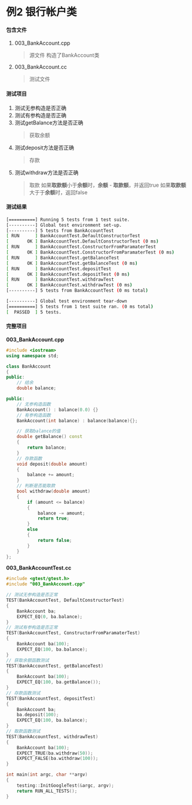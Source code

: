 # 例2 银行帐户类

#### 包含文件
1. 003_BankAccount.cpp
   >源文件
   >构造了BankAccount类
2. 003_BankAccount.cc
   >测试文件

#### 测试项目

1. 测试无参构造是否正确
2. 测试有参构造是否正确
3. 测试getBalance方法是否正确
   >获取余额
4. 测试deposit方法是否正确
   >存款
5. 测试withdraw方法是否正确
   >取款
   如果**取款额**小于**余额**时，**余额** - **取款额**，并返回true
   如果**取款额**大于于**余额**时，返回false

#### 测试结果
```sh
[==========] Running 5 tests from 1 test suite.
[----------] Global test environment set-up.
[----------] 5 tests from BankAccountTest
[ RUN      ] BankAccountTest.DefaultConstructorTest
[       OK ] BankAccountTest.DefaultConstructorTest (0 ms)
[ RUN      ] BankAccountTest.ConstructorFromParamaterTest
[       OK ] BankAccountTest.ConstructorFromParamaterTest (0 ms)
[ RUN      ] BankAccountTest.getBalanceTest
[       OK ] BankAccountTest.getBalanceTest (0 ms)
[ RUN      ] BankAccountTest.depositTest
[       OK ] BankAccountTest.depositTest (0 ms)
[ RUN      ] BankAccountTest.withdrawTest
[       OK ] BankAccountTest.withdrawTest (0 ms)
[----------] 5 tests from BankAccountTest (0 ms total)

[----------] Global test environment tear-down
[==========] 5 tests from 1 test suite ran. (0 ms total)
[  PASSED  ] 5 tests.
```

#### 完整项目

**003_BankAccount.cpp**
```cpp
#include <iostream>
using namespace std;

class BankAccount
{
public:
    // 结余
    double balance;

public:
    // 无参构造函数
    BankAccount() : balance(0.0) {}
    // 有参构造函数
    BankAccount(int balance) : balance(balance){};

    // 获取balance的值
    double getBalance() const
    {
        return balance;
    }
    // 存款函数
    void deposit(double amount)
    {
        balance += amount;
    }
    // 判断是否能取款
    bool withdraw(double amount)
    {
        if (amount <= balance)
        {
            balance -= amount;
            return true;
        }
        else
        {
            return false;
        }
    }
};

```

**003_BankAccountTest.cc**
```cpp
#include <gtest/gtest.h>
#include "003_BankAccount.cpp"

// 测试无参构造是否正常
TEST(BankAccountTest, DefaultConstructorTest)
{
    BankAccount ba;
    EXPECT_EQ(0, ba.balance);
}
// 测试有参构造是否正常
TEST(BankAccountTest, ConstructorFromParamaterTest)
{
    BankAccount ba(100);
    EXPECT_EQ(100, ba.balance);
}
// 获取余额函数测试
TEST(BankAccountTest, getBalanceTest)
{
    BankAccount ba(100);
    EXPECT_EQ(100, ba.getBalance());
}
// 存款函数测试
TEST(BankAccountTest, depositTest)
{
    BankAccount ba;
    ba.deposit(100);
    EXPECT_EQ(100, ba.balance);
}
// 取款函数测试
TEST(BankAccountTest, withdrawTest)
{
    BankAccount ba(100);
    EXPECT_TRUE(ba.withdraw(50));
    EXPECT_FALSE(ba.withdraw(100));
}

int main(int argc, char **argv)
{
    testing::InitGoogleTest(&argc, argv);
    return RUN_ALL_TESTS();
}
```